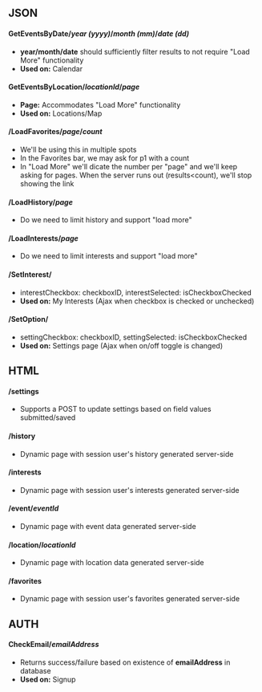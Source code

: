 ## JSON
#### GetEventsByDate/*year (yyyy)*/*month (mm)*/*date (dd)*
* **year/month/date** should sufficiently filter results to not require "Load More" functionality
* **Used on:** Calendar

#### GetEventsByLocation/*locationId*/*page*
* **Page:** Accommodates "Load More" functionality
* **Used on:** Locations/Map

#### /LoadFavorites/*page*/*count*
* We'll be using this in multiple spots
* In the Favorites bar, we may ask for p1 with a count
* In "Load More" we'll dicate the number per "page" and we'll keep asking for pages. When the server runs out (results<count), we'll stop showing the link

#### /LoadHistory/*page*
* Do we need to limit history and support "load more"

#### /LoadInterests/*page*
* Do we need to limit interests and support "load more"

#### /SetInterest/
* interestCheckbox: checkboxID,
  interestSelected: isCheckboxChecked
* **Used on:** My Interests (Ajax when checkbox is checked or unchecked)

#### /SetOption/
* settingCheckbox: checkboxID,
  settingSelected: isCheckboxChecked
* **Used on:** Settings page (Ajax when on/off toggle is changed)

## HTML
#### /settings
* Supports a POST to update settings based on field values submitted/saved

#### /history
* Dynamic page with session user's history generated server-side

#### /interests
* Dynamic page with session user's interests generated server-side

#### /event/*eventId*
* Dynamic page with event data generated server-side

#### /location/*locationId*
* Dynamic page with location data generated server-side

#### /favorites
* Dynamic page with session user's favorites generated server-side

## AUTH
#### CheckEmail/*emailAddress*
* Returns success/failure based on existence of **emailAddress** in database
* **Used on:** Signup
